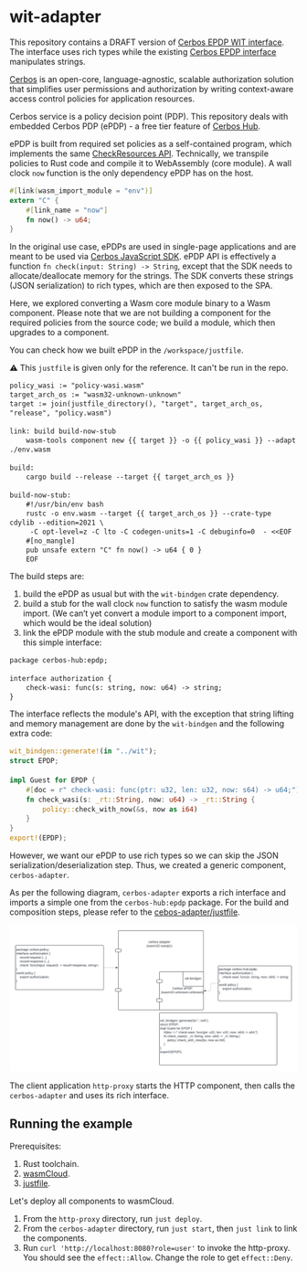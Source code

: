 # wit-adapter

This repository contains a DRAFT version of [Cerbos EPDP WIT interface](wit/policy.wit).
The interface uses rich types while the existing [Cerbos EPDP interface](./workspace/wit/host.wit) manipulates strings.

[Cerbos](https://github.com/cerbos/cerbos) is an open-core, language-agnostic, scalable authorization solution that simplifies user permissions and authorization by writing context-aware access control policies for application resources.

Cerbos service is a policy decision point (PDP).
This repository deals with embedded Cerbos PDP (ePDP) - a free tier feature of [Cerbos Hub](https://hub.cerbos.cloud/).

ePDP is built from required set policies as a self-contained program, which implements the same [CheckResources API](https://docs.cerbos.dev/cerbos/latest/api/#check-resources).
Technically, we transpile policies to Rust code and compile it to WebAssembly (core module). A wall clock `now` function is the only dependency ePDP has on the host.
```rust
#[link(wasm_import_module = "env")]
extern "C" {
    #[link_name = "now"]
    fn now() -> u64;
}
```

In the original use case, ePDPs are used in single-page applications and are meant to be used via [Cerbos JavaScript SDK](https://github.com/cerbos/cerbos-sdk-javascript/blob/main/packages/embedded/README.md).
ePDP API is effectively a function `fn check(input: String) -> String`, except that the SDK needs to allocate/deallocate memory for the strings. The SDK converts these strings (JSON serialization) to rich types, which are then exposed to the SPA.

Here, we explored converting a Wasm core module binary to a Wasm component. Please note that we are not building a component for the required policies from the source code; we build a module, which then upgrades to a component.

You can check how we built ePDP in the `/workspace/justfile`.

⚠️ This `justfile` is given only for the reference. It can't be run in the repo.
```justfile
policy_wasi := "policy-wasi.wasm"
target_arch_os := "wasm32-unknown-unknown"
target := join(justfile_directory(), "target", target_arch_os, "release", "policy.wasm")

link: build build-now-stub
    wasm-tools component new {{ target }} -o {{ policy_wasi }} --adapt ./env.wasm

build:
    cargo build --release --target {{ target_arch_os }}

build-now-stub:
    #!/usr/bin/env bash
    rustc -o env.wasm --target {{ target_arch_os }} --crate-type cdylib --edition=2021 \
     -C opt-level=z -C lto -C codegen-units=1 -C debuginfo=0  - <<EOF
    #[no_mangle]
    pub unsafe extern "C" fn now() -> u64 { 0 }
    EOF
```
The build steps are:
1. build the ePDP as usual but with the `wit-bindgen` crate dependency.
2. build a stub for the wall clock `now` function to satisfy the wasm module import. (We can’t yet convert a module import to a component import, which would be the ideal solution)
3. link the ePDP module with the stub module and create a component with this simple interface:
```wit
package cerbos-hub:epdp;

interface authorization {
    check-wasi: func(s: string, now: u64) -> string;
}
```
The interface reflects the module's API, with the exception that string lifting and memory management are done by the `wit-bindgen` and the following extra code:

```rust
wit_bindgen::generate!(in "../wit");
struct EPDP;

impl Guest for EPDP {
    #[doc = r" check-wasi: func(ptr: u32, len: u32, now: s64) -> u64;"]
    fn check_wasi(s: _rt::String, now: u64) -> _rt::String {
        policy::check_with_now(&s, now as i64)
    }
}
export!(EPDP);
```

However, we want our ePDP to use rich types so we can skip the JSON serialization/deserialization step. Thus, we created a generic component, `cerbos-adapter`.

As per the following diagram, `cerbos-adapter` exports a rich interface and imports a simple one from the `cerbos-hub:epdp` package.
For the build and composition steps, please refer to the [cebos-adapter/justfile](cebos-adapter/justfile).

![Components](Components.png)

The client application `http-proxy` starts the HTTP component, then calls the `cerbos-adapter` and uses its rich interface.

## Running the example
Prerequisites:
1. Rust toolchain.
2. [wasmCloud](https://wasmcloud.com/docs/installation).
3. [justfile](https://github.com/casey/just).

Let's deploy all components to wasmCloud.
1. From the `http-proxy` directory, run `just deploy`.
2. From the `cerbos-adapter` directory, run `just start`, then `just link` to link the components.
3. Run `curl 'http://localhost:8080?role=user'` to invoke the http-proxy. You should see the `effect::Allow`. Change the role to get `effect::Deny`.


